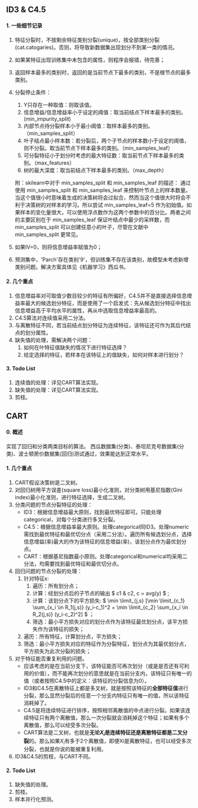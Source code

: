 ## ID3 & C4.5

#### 1. 一些细节记录

1. 特征分裂时，不按剩余特征类别分裂(unique)，按全部类别分裂(cat.catogaries)。否则，将导致新数据集出现划分不到某一类的情况。
2. 如果某特征出现训练集中未包含的属性，则程序会报错，待完善；
3. 返回样本最多的类别时，返回的是当前节点下最多的类别，不是根节点的最多类别。
4. 分裂停止条件：
   1. Y只存在一种取值：则取该值。
   2. 信息增益/信息增益率小于设定的阈值：取当前结点下样本最多的类别。(min_impurity_split)
   3. 内部节点待分裂样本小于最小阈值：取样本最多的类别。（min_samples_split）
   4. 叶子结点最小样本数：若分裂后，两个子节点的样本数小于设定的阈值，则不分裂。取当前节点下样本最多的类别。（min_samples_leaf）
   5. 可分裂特征小于划分时考虑的最大特征数：取当前节点下样本最多的类别。（max_features）
   6. 树的最大深度：取当前结点下样本最多的类别。（max_depth）

   附：skilearn中对于 min_samples_split 和 min_samples_leaf 的描述：
   通过使用 min_samples_split 和 min_samples_leaf 来控制叶节点上的样本数量。当这个值很小时意味着生成的决策树将会过拟合，然而当这个值很大时将会不利于决策树的对样本的学习。所以尝试 min_samples_leaf=5 作为初始值。如果样本的变化量很大，可以使用浮点数作为这两个参数中的百分比。两者之间的主要区别在于 min_samples_leaf 保证叶结点中最少的采样数，而 min_samples_split 可以创建任意小的叶子，尽管在文献中 min_samples_split 更常见。

5. 如果IV=0，则将信息增益率赋值为0；
6. 预测集中，'Parch'存在类别'9'，但训练集不存在该类别，故模型未考虑新增类别问题。解决方案具体见《机器学习》西瓜书。

#### 2. 几个重点

1. 信息增益率对可取值少数目较少的特征有所偏好，C4.5并不是直接选择信息增益率最大的候选划分特征，而是使用了一个启发式：先从候选划分特征中找出信息增益高于平均水平的属性，再从中选取信息增益率最高的。
2. C4.5算法对连续值采用二分法。
3. 与离散特征不同，若当前结点划分特征为连续特征，该特征还可作为其后代结点的划分属性。
4. 缺失值的处理，需解决两个问题：
   1. 如何在叶特征值缺失的情况下进行特征选择？
   2. 给定选择的特征，若样本在该特征上的值缺失，如何对样本进行划分？

#### 3. Todo List

1. 连续值的处理：详见CART算法实现。
2. 缺失值的处理：详见CART算法实现。
3. 剪枝。



## CART

#### 0. 概述

实现了回归和分类两类目标的算法。
西瓜数据集(分类)、泰坦尼克号数据集(分类)、波士顿房价数据集(回归)测试通过，效果能达到正常水平。

#### 1. 几个重点

1. CART假设决策树是二叉树。
2. 对回归树用平方误差(square loss)最小化准则，对分类树用基尼指数(Gini index)最小化准则，进行特征选择，生成二叉树。
3. 分类问题的节点分裂特征的处理：
   * ID3：根据信息增益最大原则，找到最优特征即可。只能处理categorical，对每个分类进行多叉分裂。
   * C4.5：根据信息增益率最大原则。处理categorical同ID3。处理numeric需找到最优特征和最优切分点（采用二分法）。遍历所有候选划分点，选择信息增益(率)最大的作为该特征的信息增益(率)，该划分点作为最优划分点。
   * CART：根据基尼指数最小原则。处理categorical和numerical均采用二分法，均需要找到最优特征和最优切分点。
4. 回归问题的节点分裂的处理：
   1. 针对特征x:
        1. 遍历：所有划分点；
        2. 计算：经划分点后的子节点的输出 $ c1 & c2, c = avg(y) $ ;
        3. 计算：该划分点下的平方损失: $ \min \limit_{j,s} [\min \limit_{c_1} \sum_{x_i \in R_1(j,s)} (y_i-c_1)^2 + \min \limit_{c_2} \sum_{x_i \in R_2(j,s)} (y_i-c_2)^2] $ ；
        4. 筛选：最小平方损失对应的划分点作为该特征最优划分点，该平方损失作为该特征的损失；
   2. 遍历：所有特征，计算划分点，平方损失；
   3. 筛选：最小平方损失对应的特征作为分裂特征，划分点为其最优划分点，平方损失为此次分裂的损失；
4. 对于特征能否重复利用的问题。
   * 应该考虑的是在当前分支下，该特征能否可再次划分（或是是否还有可利用的价值），而不能再次划分的意思就是在当前分支内，该特征只有唯一的值（或者按照C4.5中的定义：该特征的分裂信息为0）。
   * ID3和C4.5在离散特征上都是多叉树，就是按照该特征的**全部特征值**进行分裂，那么显然分裂后的任意一个分支内特征只有唯一的值，所以该特征消耗掉了。
   * C4.5是将连续特征进行排序，按照相邻离散值的中点进行分裂。如果该连续特征只有两个离散值，那么一次分裂就会消耗掉这个特征；如果有多个离散值，那么可以经受多次分裂。
   * CART算法是二叉树，也就是**无论$X_i$是连续特征还是离散特征都是二叉分裂**的。那么如果$X_i$有多于2个离散值，即便Xi是离散特征，也可以经受多次分裂，也就是你说的能被重复利用。
5. ID3&C4.5的剪枝，与CART不同。


#### 2. Todo List

1. 缺失值的处理。
2. 剪枝。
3. 样本并行化预测。

